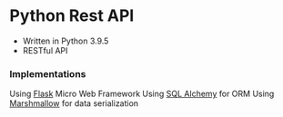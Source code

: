 # Python Rest API
 - Written in Python 3.9.5
 - RESTful API

### Implementations
Using [Flask](https://flask.palletsprojects.com/en/2.0.x/) Micro Web Framework
Using [SQL Alchemy](https://www.sqlalchemy.org/) for ORM
Using [Marshmallow](https://marshmallow.readthedocs.io/en/stable/) for data serialization

